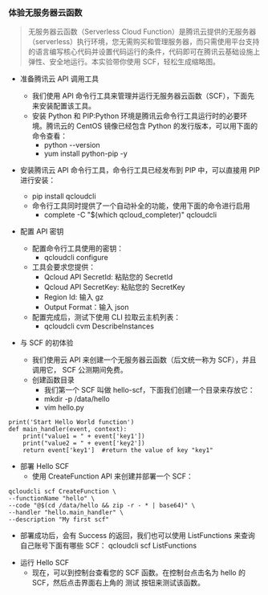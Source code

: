 
### 体验无服务器云函数

> 无服务器云函数（Serverless Cloud Function）是腾讯云提供的无服务器（serverless）执行环境，您无需购买和管理服务器，而只需使用平台支持的语言编写核心代码并设置代码运行的条件，代码即可在腾讯云基础设施上弹性、安全地运行。本实验带你使用 SCF，轻松生成缩略图。 


* 准备腾讯云 API 调用工具
  - 我们使用 API 命令行工具来管理并运行无服务器云函数（SCF），下面先来安装配置该工具。
  - 安装 Python 和 PIP:Python 环境是腾讯云命令行工具运行时的必要环境。腾讯云的 CentOS 镜像已经包含 Python 的发行版本，可以用下面的命令查看：
    - python --version
    - yum install python-pip -y

* 安装腾讯云 API 命令行工具，命令行工具已经发布到 PIP 中，可以直接用 PIP 进行安装：
  - pip install qcloudcli
  - 命令行工具同时提供了一个自动补全的功能，使用下面的命令进行启用 
    - complete -C "$(which qcloud_completer)" qcloudcli

* 配置 API 密钥
  - 配置命令行工具使用的密钥：
    - qcloudcli configure
  - 工具会要求您提供：
    - Qcloud API SecretId: 粘贴您的 SecretId 
    - Qcloud API SecretKey: 粘贴您的 SecretKey 
    - Region Id: 输入 gz 
    - Output Format：输入 json
  - 配置完成后，测试下使用 CLI 拉取云主机列表：
    - qcloudcli cvm DescribeInstances

* 与 SCF 的初体验
  - 我们使用云 API 来创建一个无服务器云函数（后文统一称为 SCF），并且调用它， SCF 公测期间免费。
  - 创建函数目录
    - 我们第一个 SCF 叫做 hello-scf，下面我们创建一个目录来存放它：
    - mkdir -p /data/hello
    - vim hello.py
```
print('Start Hello World function')
def main_handler(event, context):
    print("value1 = " + event['key1'])
    print("value2 = " + event['key2'])
    return event['key1']  #return the value of key "key1"
```


* 部署 Hello SCF
  - 使用 CreateFunction API
 来创建并部署一个 SCF：
```
qcloudcli scf CreateFunction \
--functionName "hello" \
--code "@$(cd /data/hello && zip -r - * | base64)" \
--handler "hello.main_handler" \
--description "My first scf"
```
  - 部署成功后，会有 Success 的返回，我们也可以使用 ListFunctions
 来查询自己账号下面有哪些 SCF：
qcloudcli scf ListFunctions


* 运行 Hello SCF
  - 现在，可以到控制台查看您的 SCF 函数。在控制台点击名为 hello 的 SCF，然后点击界面右上角的 测试 按钮来测试该函数。

